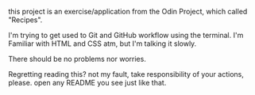 this project is an exercise/application from the Odin Project, which called "Recipes".

I'm trying to get used to Git and GitHub workflow using the terminal.
I'm Familiar with HTML and CSS atm, but I'm talking it slowly.

There should be no problems nor worries.

Regretting reading this? not my fault, take responsibility of your actions, please. open any README you see just like that.
